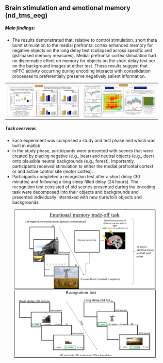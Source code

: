 ## Brain stimulation and emotional memory (nd_tms_eeg)

##### Main findings:
* The results demonstrated that, relative to control stimulation, short theta burst stimulation to the medial prefrontal cortex enhanced memory for negative objects on the long delay test (collapsed across specific and gist-based memory measures). Medial prefrontal cortex stimulation had no discernable effect on memory for objects on the short delay test nor on the background images at either test. These results suggest that mPFC activity occurring during encoding interacts with consolidation processes to preferentially preserve negatively salient information.

<table align = "center">
  <tr>
    <td valign="left"><img src="https://github.com/nickwyeh/nd_tms_eeg/blob/main/figures/behavioral_results.png" width="450"/></td>
    <td valign="right"><img src="https://github.com/nickwyeh/nd_tms_eeg/blob/main/figures/erp_results.png" width="450"/></td>
  </tr>
</table>

##### Task overview:
* Each experiment was comprised a study and test phase and which was built in matlab.
* In the study phase, participants were presented with scenes that were created by placing negative (e.g., bear) and neutral objects (e.g., deer) onto plausible neutral backgrounds (e.g., forest). Importantly, participants received stimulation to either the medial prefrontal cortext or and active control site (motor cortex). 
* Participants completed a recognition test after a short delay (30 minutes) and following a long sleep filled delay (24 hours). The recognition test consisted of old scenes presented during the encoding task were decomposed into their objects and backgrounds and presented individually intermixed with new (lure/foil) objects and backgrounds.    <p align = "center"> <img src="https://github.com/nickwyeh/nd_tms_eeg/blob/main/figures/methods_figure.png"  width="800"> </p> 


 
 
 

 
